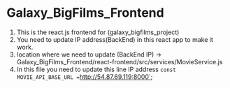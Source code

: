 # Galaxy_BigFilms_Frontend

1) This is the react.js frontend for (galaxy_bigfilms_project)
2) You need to update IP address(BackEnd) in this react app to make it work.
3) location where we need to update (BackEnd IP) -> Galaxy_BigFilms_Frontend/react-frontend/src/services/MovieService.js
4) In this file you need to update this line IP address `const MOVIE_API_BASE_URL =`http://54.87.69.119:8000`;
